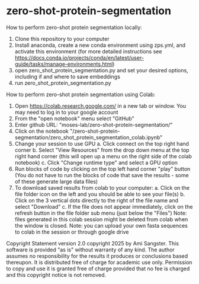 # zero-shot-protein-segmentation



How to perform zero-shot protein segmentation locally:

1. Clone this repository to your computer
2. Install anaconda, create a new conda environment using zps.yml, and activate this environment (for more detailed instructions see https://docs.conda.io/projects/conda/en/latest/user-guide/tasks/manage-environments.html)
3. open zero_shot_protein_segmentation.py and set your desired options, including if and where to save embeddings
4. run zero_shot_protein_segmentation.py



How to perform zero-shot protein segmentation using Colab:

1. Open https://colab.research.google.com/ in a new tab or window. You may need to log in to your google account
2. From the "open notebook" menu select "GitHub"
3. Enter github URL: "moses-lab/zero-shot-protein-segmentation/"
4. Click on the notebook "/zero-shot-protein-segmentation/zero_shot_protein_segmentation_colab.ipynb"
5. Change your session to use GPU
    a. Click connect on the top right hand corner
    b. Select "View Resources" from the drop down menu at the top right hand corner (this will open up a menu on the right side of the colab notebook)
    c. Click "Change runtime type" and select a GPU option
6. Run blocks of code by clicking on the top left hand corner "play" button (You do not have to run the blocks of code that save the results - some of these generate large data files)
7. To download saved results from colab to your computer: 
    a. Click on the file folder icon on the left and you should be able to see your file(s) 
    b. Click on the 3 vertical dots directly to the right of the file name and select "Download"
    c. If the file does not appear immediately, click on the refresh button in the file folder sub menu (just below the "Files")
Note: files generated in this colab session might be deleted from colab when the window is closed.
Note: you can upload your own fasta sequences to colab in the session or through google drive 




Copyright Statement version 2.0 copyright 2025 by Ami Sangster. This software is provided "as is" without warranty of any kind. The author assumes no responsibility for the results it produces or conclusions based thereupon. It is distributed free of charge for academic use only. Permission to copy and use it is granted free of charge provided that no fee is charged and this copyright notice is not removed.
